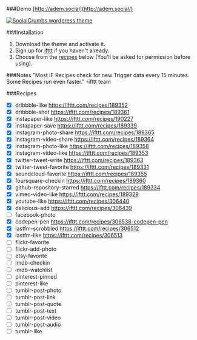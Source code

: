 ###Demo
[http://adem.social](http://adem.social/)

[![SocialCrumbs wordpress theme](http://d.pr/i/11xR1+)](http://d.pr/i/fZ2v)

###Installation
1. Download the theme and activate it.
2. Sign up for [ifttt](http://ifttt.com/) if you haven't already.
3. Choose from the [recipes](https://github.com/ademilter/socialcrumbs/blob/master/README.md#recipes) below (You'll be asked for permission before using).

###Notes
"Most IF Recipes check for new Trigger data every 15 minutes. Some Recipes run even faster." -ifttt team

###Recipes
- [x] dribbble-like https://ifttt.com/recipes/189352
- [x] dribbble-shot https://ifttt.com/recipes/189361
- [x] instapaper-like https://ifttt.com/recipes/190227
- [x] instapaper-save https://ifttt.com/recipes/189339
- [x] instagram-photo-share https://ifttt.com/recipes/189365
- [x] instagram-video-share https://ifttt.com/recipes/189364
- [x] instagram-photo-like https://ifttt.com/recipes/189358
- [x] instagram-video-like https://ifttt.com/recipes/189353
- [x] twitter-tweet-write https://ifttt.com/recipes/189363
- [x] twitter-tweet-favorite https://ifttt.com/recipes/189331
- [x] soundcloud-favorite https://ifttt.com/recipes/189355
- [x] foursquare-checkin https://ifttt.com/recipes/189360
- [x] github-repository-starred https://ifttt.com/recipes/189334
- [x] vimeo-video-like https://ifttt.com/recipes/189329
- [x] youtube-like https://ifttt.com/recipes/306440
- [x] delicious-add https://ifttt.com/recipes/306439
- [ ] facebook-photo
- [x] codepen-pen https://ifttt.com/recipes/306538-codepen-pen
- [x] lastfm-scrobbled https://ifttt.com/recipes/306512
- [x] lastfm-like https://ifttt.com/recipes/306513
- [ ] flickr-favorite
- [ ] flickr-add-photo
- [ ] etsy-favorite
- [ ] imdb-checkin
- [ ] imdb-watchlist
- [ ] pinterest-pinned
- [ ] pinterest-like
- [ ] tumblr-post-photo
- [ ] tumblr-post-link
- [ ] tumblr-post-quote
- [ ] tumblr-post-text
- [ ] tumblr-post-video
- [ ] tumblr-post-audio
- [ ] tumblr-like
